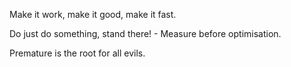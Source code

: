 Make it work, make it good, make it fast.

Do just do something, stand there! - Measure before optimisation.

Premature is the root for all evils.
